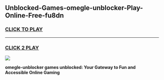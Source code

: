 
## Unblocked-Games-omegle-unblocker-Play-Online-Free-fu8dn
<h3>
<a href="https://premium76.site?title=omegle-unblocker&ref=26A">CLICK TO PLAY</a></h3>
<hr>

<h3>
<a href="https://premium76.site?title=omegle-unblocker&ref=26A">CLICK 2 PLAY</a>
  
</h3>

<a href="https://premium76.site?title=omegle-unblocker&ref=26A"><img src="https://clearcache.store/games.png"></a>


**omegle-unblocker games unblocked: Your Gateway to Fun and Accessible Online Gaming**
